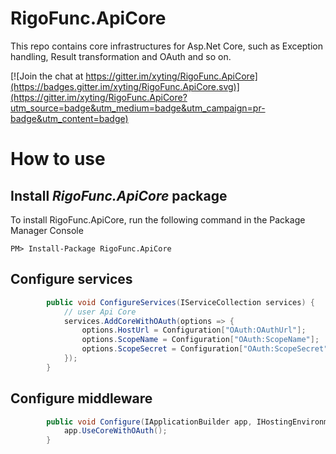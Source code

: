 # RigoFunc.ApiCore

This repo contains core infrastructures for Asp.Net Core, such as Exception handling, Result transformation and OAuth and so on.

[![Join the chat at https://gitter.im/xyting/RigoFunc.ApiCore](https://badges.gitter.im/xyting/RigoFunc.ApiCore.svg)](https://gitter.im/xyting/RigoFunc.ApiCore?utm_source=badge&utm_medium=badge&utm_campaign=pr-badge&utm_content=badge)

# How to use

## Install *RigoFunc.ApiCore* package

To install RigoFunc.ApiCore, run the following command in the Package Manager Console

`PM> Install-Package RigoFunc.ApiCore`

## Configure services

```C# 
        public void ConfigureServices(IServiceCollection services) {
            // user Api Core
            services.AddCoreWithOAuth(options => {
                options.HostUrl = Configuration["OAuth:OAuthUrl"];
                options.ScopeName = Configuration["OAuth:ScopeName"];
                options.ScopeSecret = Configuration["OAuth:ScopeSecret"];
            });
        }
```

## Configure middleware

```C#
        public void Configure(IApplicationBuilder app, IHostingEnvironment env, ILoggerFactory loggerFactory) {
            app.UseCoreWithOAuth();
        }
```


